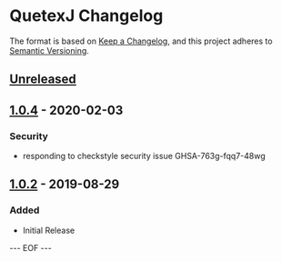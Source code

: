 QuetexJ Changelog
===================

The format is based on [Keep a Changelog](https://keepachangelog.com/en/1.0.0/),
and this project adheres to [Semantic Versioning](https://semver.org/spec/v2.0.0.html).


## [Unreleased]


## [1.0.4] - 2020-02-03

### Security
- responding to checkstyle security issue GHSA-763g-fqq7-48wg


## [1.0.2] - 2019-08-29

### Added
- Initial Release


[Unreleased]: https://github.com/olyutorskii/QuetexJ/compare/v1.0.4...HEAD
[1.0.4]: https://github.com/olyutorskii/QuetexJ/compare/v1.0.2...v1.0.4
[1.0.2]: https://github.com/olyutorskii/QuetexJ/releases/tag/v1.0.2


--- EOF ---
